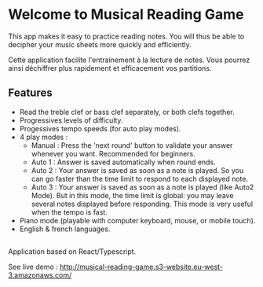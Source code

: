 # Welcome to Musical Reading Game

This app makes it easy to practice reading notes. You will thus be able to decipher your music sheets more quickly and efficiently.

Cette application facilite l'entrainement à la lecture de notes. Vous pourrez ainsi déchiffrer plus rapidement et efficacement vos partitions.

## Features
- Read the treble clef or bass clef separately, or both clefs together.
- Progressives levels of difficulty.
- Progessives tempo speeds (for auto play modes).
- 4 play modes :
  - Manual : Press the 'next round' button to validate your answer whenever you want. Recommended for beginners.
  - Auto 1 : Answer is saved automatically when round ends.
  - Auto 2 : Your answer is saved as soon as a note is played. So you can go faster than the time limit to respond to each displayed note.
  - Auto 3 : Your answer is saved as soon as a note is played (like Auto2 Mode). But in this mode, the time limit is global: you may leave several notes displayed before responding. This mode is very useful when the tempo is fast.
- Piano mode (playable with computer keyboard, mouse, or mobile touch).
- English & french languages.

## 

Application based on React/Typescript.

See live demo : http://musical-reading-game.s3-website.eu-west-3.amazonaws.com/